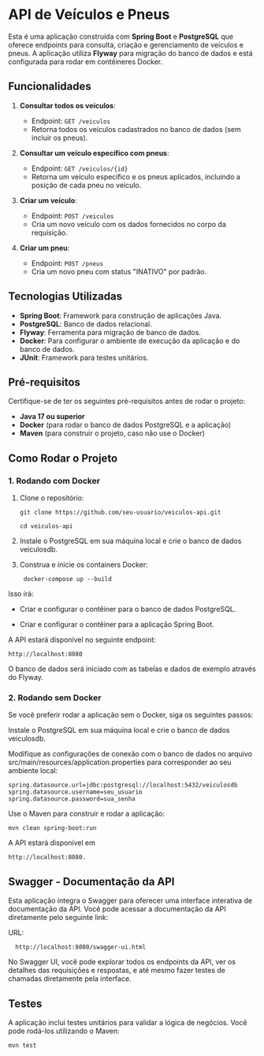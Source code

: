 # API de Veículos e Pneus

Esta é uma aplicação construída com **Spring Boot** e **PostgreSQL** que oferece endpoints para consulta, criação e gerenciamento de veículos e pneus. A aplicação utiliza **Flyway** para migração do banco de dados e está configurada para rodar em contêineres Docker.

## Funcionalidades

1. **Consultar todos os veículos**:
   - Endpoint: `GET /veiculos`
   - Retorna todos os veículos cadastrados no banco de dados (sem incluir os pneus).

2. **Consultar um veículo específico com pneus**:
   - Endpoint: `GET /veiculos/{id}`
   - Retorna um veículo específico e os pneus aplicados, incluindo a posição de cada pneu no veículo.

3. **Criar um veículo**:
   - Endpoint: `POST /veiculos`
   - Cria um novo veículo com os dados fornecidos no corpo da requisição.

4. **Criar um pneu**:
   - Endpoint: `POST /pneus`
   - Cria um novo pneu com status "INATIVO" por padrão.

## Tecnologias Utilizadas

- **Spring Boot**: Framework para construção de aplicações Java.
- **PostgreSQL**: Banco de dados relacional.
- **Flyway**: Ferramenta para migração de banco de dados.
- **Docker**: Para configurar o ambiente de execução da aplicação e do banco de dados.
- **JUnit**: Framework para testes unitários.

## Pré-requisitos

Certifique-se de ter os seguintes pré-requisitos antes de rodar o projeto:

- **Java 17 ou superior**
- **Docker** (para rodar o banco de dados PostgreSQL e a aplicação)
- **Maven** (para construir o projeto, caso não use o Docker)

## Como Rodar o Projeto

### 1. Rodando com Docker

1. Clone o repositório:
   
       git clone https://github.com/seu-usuario/veiculos-api.git

       cd veiculos-api

2. Instale o PostgreSQL em sua máquina local e crie o banco de dados veiculosdb.
   
3. Construa e inicie os containers Docker:


        docker-compose up --build

Isso irá:

- Criar e configurar o contêiner para o banco de dados PostgreSQL.

- Criar e configurar o contêiner para a aplicação Spring Boot.

A API estará disponível no seguinte endpoint:
  
    http://localhost:8080

O banco de dados será iniciado com as tabelas e dados de exemplo através do Flyway.

### 2. Rodando sem Docker
   
Se você preferir rodar a aplicação sem o Docker, siga os seguintes passos:

Instale o PostgreSQL em sua máquina local e crie o banco de dados veiculosdb.

Modifique as configurações de conexão com o banco de dados no arquivo src/main/resources/application.properties para corresponder ao seu ambiente local:


    spring.datasource.url=jdbc:postgresql://localhost:5432/veiculosdb
    spring.datasource.username=seu_usuario
    spring.datasource.password=sua_senha
    
Use o Maven para construir e rodar a aplicação:

    mvn clean spring-boot:run

A API estará disponível em 
        
    http://localhost:8080.

## Swagger - Documentação da API

Esta aplicação integra o Swagger para oferecer uma interface interativa de documentação da API. Você pode acessar a documentação da API diretamente pelo seguinte link:

  URL:   
      
      http://localhost:8080/swagger-ui.html

No Swagger UI, você pode explorar todos os endpoints da API, ver os detalhes das requisições e respostas, e até mesmo fazer testes de chamadas diretamente pela interface.


## Testes

A aplicação inclui testes unitários para validar a lógica de negócios. Você pode rodá-los utilizando o Maven:

    mvn test

